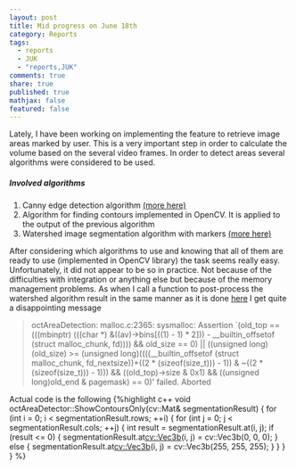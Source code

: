 ```yaml
---
layout: post
title: Mid progress on June 18th
category: Reports
tags: 
  - reports
  - JUK
  - "reports,JUK"
comments: true
share: true
published: true
mathjax: false
featured: false
---
```


Lately, I have been working on implementing the feature to retrieve image areas marked by user. This is a very important step in order to calculate the volume based on the several video frames.
In order to detect areas several algorithms were considered to be used.

##### Involved algorithms
1. Canny edge detection algorithm [(more here)](https://en.wikipedia.org/wiki/Canny_edge_detector)
2. Algorithm for finding contours implemented in OpenCV. It is applied to the output of the previous algorithm
3. Watershed image segmentation algorithm with markers [(more here)](https://en.wikipedia.org/wiki/Watershed_%28image_processing%29)

After considering which algorithms to use and knowing that all of them are ready to use (implemented in OpenCV library) the task seems really easy. Unfortunately, it did not appear to be so in practice. Not because of the difficulties with integration or anything else but because of the memory management problems.
As when I call a function to post-process the watershed algorithm result in the same manner as it is done [here](http://docs.opencv.org/master/d8/da9/watershed_8cpp-example.html) I get quite a disappointing message
> octAreaDetection: malloc.c:2365: sysmalloc: Assertion `(old_top == (((mbinptr) (((char *) &((av)->bins[((1) - 1) * 2])) - __builtin_offsetof (struct malloc_chunk, fd)))) && old_size == 0) || ((unsigned long) (old_size) >= (unsigned long)((((__builtin_offsetof (struct malloc_chunk, fd_nextsize))+((2 * (sizeof(size_t))) - 1)) & ~((2 * (sizeof(size_t))) - 1))) && ((old_top)->size & 0x1) && ((unsigned long)old_end & pagemask) == 0)' failed.
Aborted

Actual code  is the following
{%highlight c++
void octAreaDetector::ShowContoursOnly(cv::Mat& segmentationResult)
{
    for (int i = 0; i < segmentationResult.rows; ++i) {
        for (int j = 0; j < segmentationResult.cols; ++j) {
            int result = segmentationResult.at<int>(i, j);
            if (result <= 0) {
                segmentationResult.at<cv::Vec3b>(i, j) = cv::Vec3b(0, 0, 0);
            } else {
                segmentationResult.at<cv::Vec3b>(i, j) = cv::Vec3b(255, 255, 255);
            }
        }
    }
}
%}


